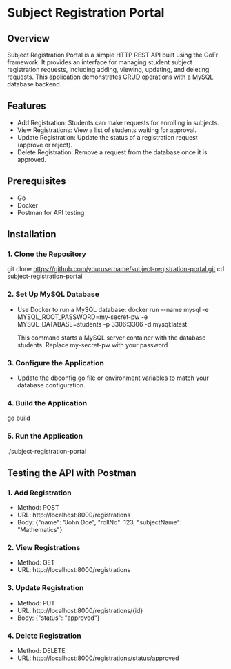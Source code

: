 # Subject Registration Portal

## Overview

Subject Registration Portal is a simple HTTP REST API built using the GoFr framework. It provides an interface for managing student subject registration requests, including adding, viewing, updating, and deleting requests. This application demonstrates CRUD operations with a MySQL database backend.

## Features

- Add Registration: Students can make requests for enrolling in subjects.
- View Registrations: View a list of students waiting for approval.
- Update Registration: Update the status of a registration request (approve or reject).
- Delete Registration: Remove a request from the database once it is approved.

## Prerequisites

- Go 
- Docker
- Postman for API testing

## Installation

### 1. Clone the Repository

git clone https://github.com/yourusername/subject-registration-portal.git
cd subject-registration-portal

### 2. Set Up MySQL Database

- Use Docker to run a MySQL database:
  docker run --name mysql -e MYSQL_ROOT_PASSWORD=my-secret-pw -e MYSQL_DATABASE=students -p 3306:3306 -d mysql:latest

  This command starts a MySQL server container with the database students. Replace my-secret-pw with your password

### 3. Configure the Application

- Update the dbconfig.go file or environment variables to match your database configuration.

### 4. Build the Application

go build

### 5. Run the Application

./subject-registration-portal

## Testing the API with Postman

### 1. Add Registration
   
- Method: POST
- URL: http://localhost:8000/registrations
- Body: {"name": "John Doe", "rollNo": 123, "subjectName": "Mathematics"}

### 2. View Registrations
   
- Method: GET
- URL: http://localhost:8000/registrations

### 3. Update Registration
   
- Method: PUT
- URL: http://localhost:8000/registrations/{id}
- Body: {"status": "approved"}

### 4. Delete Registration

- Method: DELETE
- URL: http://localhost:8000/registrations/status/approved
